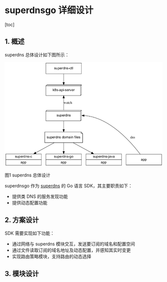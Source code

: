 # superdnsgo 详细设计

[toc]

## 1. 概述

superdns 总体设计如下图所示：

![P1](./pics/architecture.png)

图1 superdns 总体设计

superdnsgo 作为 [superdns]() 的 Go 语言 SDK，其主要职责如下：

* 提供类 DNS 的服务发现功能
* 提供动态配置功能

## 2. 方案设计

SDK 需要实现如下功能：

* 通过网络与 superdns 模块交互，发送要订阅的域名和配置空间
* 通过文件读取订阅的域名地址及动态配置，并感知其实时变更
* 实现路由策略模块，支持路由的动态选择

## 3. 模块设计

